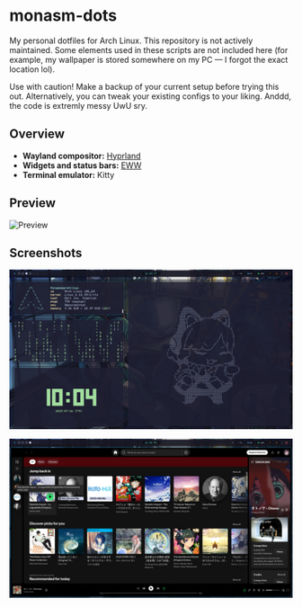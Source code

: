 # monasm-dots

My personal dotfiles for Arch Linux. This repository is not actively maintained. Some elements used in these scripts are not included here (for example, my wallpaper is stored somewhere on my PC — I forgot the exact location lol).

Use with caution! Make a backup of your current setup before trying this out. Alternatively, you can tweak your existing configs to your liking.
Anddd, the code is extremly messy UwU sry.

## Overview

- **Wayland compositor:** [Hyprland](https://wiki.hypr.land/) 
- **Widgets and status bars:** [EWW](https://github.com/elkowar/eww)  
- **Terminal emulator:** Kitty

## Preview

![Preview](preview.gif)

## Screenshots

![](./screenshots/screenshot1.jpg)

![](./screenshots/screenshot2.jpg)
